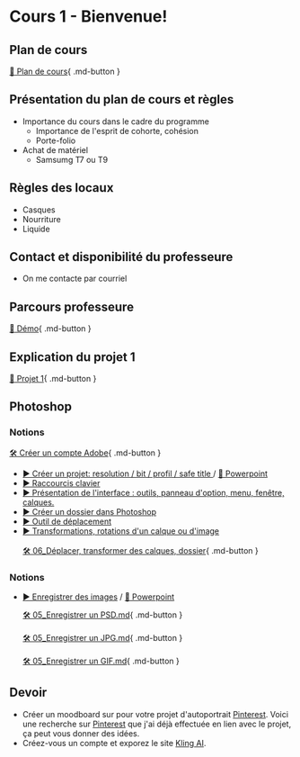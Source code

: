 # Cours 1 - Bienvenue!

<style>.md-footer{display:none;}</style>

## Plan de cours
[📁 Plan de cours](https://uqam-my.sharepoint.com/:w:/g/personal/lavoie-pilote_francoise_uqam_ca/EbTC0HRxc-lJnhm2HplODg0BbRFM858IHUJCAPIXDK1XBA?e=ADlT9X){ .md-button }   <br>


## Présentation du plan de cours et règles
* Importance du cours dans le cadre du programme
  *  Importance de l'esprit de cohorte, cohésion
  *  Porte-folio
* Achat de matériel
   * Samsumg T7 ou T9

##  Règles des locaux 
* Casques
* Nourriture
* Liquide

## Contact et disponibilité du professeure
* On me contacte par courriel


 
## Parcours professeure 
[📁 Démo](https://uqam-my.sharepoint.com/:v:/g/personal/lavoie-pilote_francoise_uqam_ca/EUJBDySwcXlHiT8XS4AEQRAByo170a64FjiwUu2p1dYQQA?nav=eyJyZWZlcnJhbEluZm8iOnsicmVmZXJyYWxBcHAiOiJPbmVEcml2ZUZvckJ1c2luZXNzIiwicmVmZXJyYWxBcHBQbGF0Zm9ybSI6IldlYiIsInJlZmVycmFsTW9kZSI6InZpZXciLCJyZWZlcnJhbFZpZXciOiJNeUZpbGVzTGlua0NvcHkifX0&e=yFeOLR){ .md-button }   <br>


## Explication du projet 1
  [📁 Projet 1](./projets/projet01.md){ .md-button }   <br>



## Photoshop

### Notions
  [🛠️ Créer un compte Adobe](https://helpx.adobe.com/ca_fr/manage-account/using/create-update-adobe-id.html#email-address){ .md-button }  <br>   
* [▶️ Créer un projet: resolution / bit / profil / safe title ](https://uqam-my.sharepoint.com/:v:/g/personal/lavoie-pilote_francoise_uqam_ca/EQaSUE17y5NPkMaoMwymaYQBywZqFVBv_AC8dn8SGO9qwQ?nav=eyJyZWZlcnJhbEluZm8iOnsicmVmZXJyYWxBcHAiOiJPbmVEcml2ZUZvckJ1c2luZXNzIiwicmVmZXJyYWxBcHBQbGF0Zm9ybSI6IldlYiIsInJlZmVycmFsTW9kZSI6InZpZXciLCJyZWZlcnJhbFZpZXciOiJNeUZpbGVzTGlua0NvcHkifX0&e=bTxmjf)  /  [📑 Powerpoint](https://uqam-my.sharepoint.com/:f:/g/personal/lavoie-pilote_francoise_uqam_ca/El-TrEXH1jpAntr4QWJ8D3gByUFXmjinhhEj8qDeGKn7gQ?e=2XoEXt)  <br>
* [▶️ Raccourcis clavier](https://cmontmorency365-my.sharepoint.com/:v:/g/personal/flpilote_cmontmorency_qc_ca/EQUADFGtiGBNtLoOnaTdb_IBOmNvV0p6JCe9GrEUefls5g?nav=eyJyZWZlcnJhbEluZm8iOnsicmVmZXJyYWxBcHAiOiJPbmVEcml2ZUZvckJ1c2luZXNzIiwicmVmZXJyYWxBcHBQbGF0Zm9ybSI6IldlYiIsInJlZmVycmFsTW9kZSI6InZpZXciLCJyZWZlcnJhbFZpZXciOiJNeUZpbGVzTGlua0NvcHkifX0&e=KJKjNt)  <br>
* [▶️ Présentation de l'interface : outils, panneau d'option, menu, fenêtre, calques.](https://uqam-my.sharepoint.com/:v:/g/personal/lavoie-pilote_francoise_uqam_ca/EXykzz6iWJpOhU2dxcFze6IBMOuddkwlC0dWb5rjm9SAUw?nav=eyJyZWZlcnJhbEluZm8iOnsicmVmZXJyYWxBcHAiOiJPbmVEcml2ZUZvckJ1c2luZXNzIiwicmVmZXJyYWxBcHBQbGF0Zm9ybSI6IldlYiIsInJlZmVycmFsTW9kZSI6InZpZXciLCJyZWZlcnJhbFZpZXciOiJNeUZpbGVzTGlua0NvcHkifX0&e=AL4C2i)  <br>
* [▶️ Créer un dossier dans Photoshop](https://uqam-my.sharepoint.com/:v:/g/personal/lavoie-pilote_francoise_uqam_ca/EarNK_o0m2tBoauu0Gih_-IBUdum7wt_-y3jY5cx5Y5kIw?nav=eyJyZWZlcnJhbEluZm8iOnsicmVmZXJyYWxBcHAiOiJPbmVEcml2ZUZvckJ1c2luZXNzIiwicmVmZXJyYWxBcHBQbGF0Zm9ybSI6IldlYiIsInJlZmVycmFsTW9kZSI6InZpZXciLCJyZWZlcnJhbFZpZXciOiJNeUZpbGVzTGlua0NvcHkifX0&e=2tj8LG)  <br>
* [▶️ Outil de déplacement](https://uqam-my.sharepoint.com/:v:/g/personal/lavoie-pilote_francoise_uqam_ca/EQzn2afTUIFPmzXswdx2DC4BGYNRSkEQdpMfPK_TQro54A?nav=eyJyZWZlcnJhbEluZm8iOnsicmVmZXJyYWxBcHAiOiJPbmVEcml2ZUZvckJ1c2luZXNzIiwicmVmZXJyYWxBcHBQbGF0Zm9ybSI6IldlYiIsInJlZmVycmFsTW9kZSI6InZpZXciLCJyZWZlcnJhbFZpZXciOiJNeUZpbGVzTGlua0NvcHkifX0&e=hcL5MV)  <br>
* [▶️ Transformations, rotations d'un calque ou d'image](https://uqam-my.sharepoint.com/:v:/g/personal/lavoie-pilote_francoise_uqam_ca/ETPC6NeIxzpLv0wtkqkLkcUBqyRSl2p639oEDisVIsuzVQ?nav=eyJyZWZlcnJhbEluZm8iOnsicmVmZXJyYWxBcHAiOiJPbmVEcml2ZUZvckJ1c2luZXNzIiwicmVmZXJyYWxBcHBQbGF0Zm9ybSI6IldlYiIsInJlZmVycmFsTW9kZSI6InZpZXciLCJyZWZlcnJhbFZpZXciOiJNeUZpbGVzTGlua0NvcHkifX0&e=QbYyqP)  <br>   
  [🛠️ 06_Déplacer, transformer des calques, dossier](./exercices_photoshop/06_Déplacer_et_transformer_des_calques.md){ .md-button }  <br>    

  
### Notions  
* [▶️ Enregistrer des images](https://uqam-my.sharepoint.com/:v:/g/personal/lavoie-pilote_francoise_uqam_ca/EcavsLtE0Y5Pk3GMxsWD-ssBC9P1z57Dx9FekQbGze7_8g?nav=eyJyZWZlcnJhbEluZm8iOnsicmVmZXJyYWxBcHAiOiJPbmVEcml2ZUZvckJ1c2luZXNzIiwicmVmZXJyYWxBcHBQbGF0Zm9ybSI6IldlYiIsInJlZmVycmFsTW9kZSI6InZpZXciLCJyZWZlcnJhbFZpZXciOiJNeUZpbGVzTGlua0NvcHkifX0&e=GQke8a)  /  [📑 Powerpoint](https://uqam-my.sharepoint.com/:f:/g/personal/lavoie-pilote_francoise_uqam_ca/El-TrEXH1jpAntr4QWJ8D3gByUFXmjinhhEj8qDeGKn7gQ?e=2XoEXt)  <br>
  
  [🛠️ 05_Enregistrer un PSD.md](./exercices_photoshop/05_Enregistrer_un_psd.md){ .md-button }  <br>    
  [🛠️ 05_Enregistrer un JPG.md](./exercices_photoshop/05_Enregistrer_un_jpg.md){ .md-button }  <br>    
  [🛠️ 05_Enregistrer un GIF.md](./exercices_photoshop/05_Enregistrer_un_gif.md){ .md-button }  <br>    
  

## Devoir
* Créer un moodboard sur pour votre projet d'autoportrait [Pinterest](https://www.pinterest.com/). Voici une recherche sur [Pinterest](https://pin.it/6Qv4DFKkP) que j'ai déjà effectuée en lien avec le projet, ça peut vous donner des idées.
* Créez-vous un compte et exporez le site [Kling AI](https://klingai.com/).

